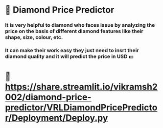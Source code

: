 # :gem: Diamond Price Predictor 
### It is very helpful to diamond who faces issue by analyzing the price on the basis of different diamond features like their shape, size, colour, etc. 
### It can make their work easy they just need to insrt their diamond quality and it will predict the price in USD :dollar:
# :rocket: https://share.streamlit.io/vikramsh2002/diamond-price-predictor/VRLDiamondPricePredictor/Deployment/Deploy.py
